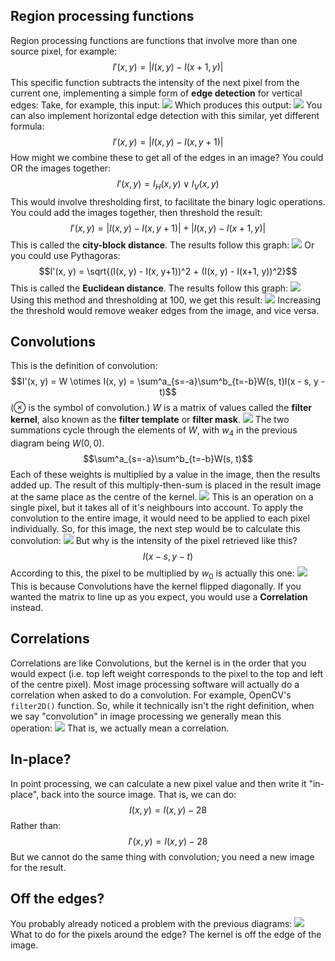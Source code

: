 ## Region processing functions
Region processing functions are functions that involve more than one source pixel, for example:
$$I'(x, y) = |I(x, y) - I(x+1, y)|$$
This specific function subtracts the intensity of the next pixel from the current one, implementing a simple form of **edge detection** for vertical edges:
Take, for example, this input:
![](Pasted%20image%2020230324113025.png)
Which produces this output:
![](Pasted%20image%2020230324113042.png)
You can also implement horizontal edge detection with this similar, yet different formula:
$$I'(x, y) = |I(x, y) - I(x, y+1)|$$
How might we combine these to get all of the edges in an image?
You could OR the images together:
$$I'(x, y) = I_H(x, y) \lor I_V(x, y)$$
This would involve thresholding first, to facilitate the binary logic operations.
You could add the images together, then threshold the result:
$$I'(x, y) = |I(x, y) - I(x, y+1)| + |I(x, y) - I(x+1, y)|$$
This is called the **city-block distance**. The results follow this graph:
![](Pasted%20image%2020230324113844.png)
Or you could use Pythagoras:
$$I'(x, y) = \sqrt{(I(x, y) - I(x, y+1))^2 + (I(x, y) - I(x+1, y))^2}$$
This is called the **Euclidean distance**. The results follow this graph:
![](Pasted%20image%2020230324114119.png)
Using this method and thresholding at 100, we get this result:
![](Pasted%20image%2020230324114344.png)
Increasing the threshold would remove weaker edges from the image, and vice versa.

## Convolutions
This is the definition of convolution:
$$I'(x, y) = W \otimes I(x, y) = \sum^a_{s=-a}\sum^b_{t=-b}W(s, t)I(x - s, y - t)$$
($\otimes$ is the symbol of convolution.)
$W$ is a matrix of values called the **filter kernel**, also known as the **filter template** or **filter mask**.
![](Pasted%20image%2020230324115317.png)
The two summations cycle through the elements of $W$, with $w_4$ in the previous diagram being $W(0, 0)$.
$$\sum^a_{s=-a}\sum^b_{t=-b}W(s, t)$$
Each of these weights is multiplied by a value in the image, then the results added up. The result of this multiply-then-sum is placed in the result image at the same place as the centre of the kernel.
![](Pasted%20image%2020230324115735.png)
This is an operation on a single pixel, but it takes all of it's neighbours into account. To apply the convolution to the entire image, it would need to be applied to each pixel individually. So, for this image, the next step would be to calculate this convolution:
![](Pasted%20image%2020230324115951.png)
But why is the intensity of the pixel retrieved like this?
$$I(x - s, y - t)$$
According to this, the pixel to be multiplied by $w_0$ is actually this one:
![](Pasted%20image%2020230324120139.png)
This is because Convolutions have the kernel flipped diagonally. If you wanted the matrix to line up as you expect, you would use a **Correlation** instead.
## Correlations
Correlations are like Convolutions, but the kernel is in the order that you would expect (i.e. top left weight corresponds to the pixel to the top and left of the centre pixel).
Most image processing software will actually do a correlation when asked to do a convolution. For example, OpenCV's `filter2D()` function.
So, while it technically isn't the right definition, when we say "convolution" in image processing we generally mean this operation:
![](Pasted%20image%2020230324120527.png)
That is, we actually mean a correlation. 

## In-place?
In point processing, we can calculate a new pixel value and then write it "in-place", back into the source image. That is, we can do:
$$I(x, y) = I(x, y) - 28$$
Rather than:
$$I'(x, y) = I(x, y) - 28$$
But we cannot do the same thing with convolution; you need a new image for the result.

## Off the edges?
You probably already noticed a problem with the previous diagrams:
![](Pasted%20image%2020230324121548.png)
What to do for the pixels around the edge? The kernel is off the edge of the image.